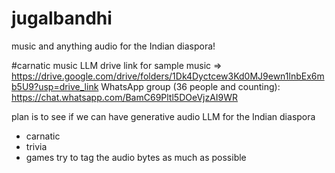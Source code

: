 # jugalbandhi
music and anything audio for the Indian diaspora!

#carnatic music LLM
drive link for sample music => https://drive.google.com/drive/folders/1Dk4Dyctcew3Kd0MJ9ewn1lnbEx6mb5U9?usp=drive_link
WhatsApp group (36 people and counting): https://chat.whatsapp.com/BamC69Pltl5DOeVjzAI9WR

plan is to see if we can have generative audio LLM for the Indian diaspora
- carnatic
- trivia
- games
try to tag the audio bytes as much as possible
